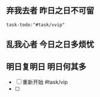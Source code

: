 ## 弃我去者 昨日之日不可留

~~~query
task-todo:"#task/vvip" 
~~~


## 乱我心者 今日之日多烦忧



## 明日复明日 明日何其多

- [ ] 重新开始 #task/vip
- [ ] 